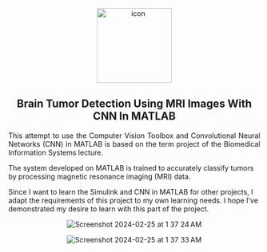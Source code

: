 <div align="center">
<img src="https://cdn-icons-png.flaticon.com/512/9304/9304432.png" width="150" height=150" alt="icon">
</div>

<h2 align="center">Brain Tumor Detection Using MRI Images With CNN In MATLAB</h1>

<p align="justify">
This attempt to use the Computer Vision Toolbox and Convolutional Neural Networks (CNN) in MATLAB is based on the term project of the Biomedical Information Systems lecture. 

The system developed on MATLAB is trained to accurately classify tumors by processing magnetic resonance imaging (MRI) data. 

Since I want to learn the Simulink and CNN in MATLAB for other projects, I adapt the requirements of this project to my own learning needs. I hope I've demonstrated my desire to learn with this part of the project.

<div align="center">

![Screenshot 2024-02-25 at 1 37 24 AM](https://github.com/semanurbilada/try-section/assets/96194982/b2346a59-775d-4851-8863-7545a7d025e0)


![Screenshot 2024-02-25 at 1 37 33 AM](https://github.com/semanurbilada/try-section/assets/96194982/7cfe4422-11c1-4407-a488-042533b512d1)

</div>
